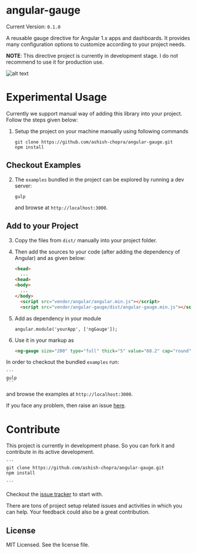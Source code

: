 # angular-gauge

Current Version: `0.1.0`

A reusable gauge directive for Angular 1.x apps and dashboards. It provides many configuration options to customize according to your project needs.

**NOTE**: This directive project is currently in development stage. I do not recommend to use it for production use.

![alt text](https://raw.githubusercontent.com/ashish-chopra/angular-gauge/master/examples/examples.png)

# Experimental Usage


Currently we support manual way of adding this library into your project. Follow the steps given below:

1. Setup the project on your machine manually using following commands

    ```
    git clone https://github.com/ashish-chopra/angular-gauge.git
    npm install
    ```

## Checkout Examples

2. The `examples` bundled in the project can be explored by running a dev server:
    ```
    gulp
    ```
    and browse at `http://localhost:3000`.

## Add to your Project

3. Copy the files from `dist/` manually into your project folder.

4.  Then add the sources to your code (after adding the dependency of Angular) and  as given below:

    ```html
    <head>
      ...
    <head>
    <body>
      ...
    </body>
      <script src="vendor/angular/angular.min.js"></script>
      <script src="vendor/angular-gauge/dist/angular-gauge.min.js"></script>
    ```

5. Add as dependency in your module

    ```
    angular.module('yourApp', ['ngGauge']);
    ```
6. Use it in your markup as

    ```html
    <ng-gauge size="200" type="full" thick="5" value="68.2" cap="round" label="Speed" append="mph" foreground-color="#ffcc66" background-color="rgba(255,255,255, 0.4)" append="kW"></ng-gauge>
    ```

In order to checkout the bundled `examples` run:
    
    ```
    gulp
    ```
 and browse the examples at `http://localhost:3000`.
 
If you face any problem, then raise an issue [here](https://github.com/ashish-chopra/angular-gauge/issues).


# Contribute

This project is currently in development phase. So you can fork it and contribute in its active development. 

    ```
    git clone https://github.com/ashish-chopra/angular-gauge.git
    npm install
    
    ```


Checkout the [issue tracker](https://github.com/ashish-chopra/angular-gauge/issues) to start with.

There are tons of project setup related issues and activities in which you can help.
Your feedback could also be a great contribution.


License
---------
MIT Licensed. See the license file.

